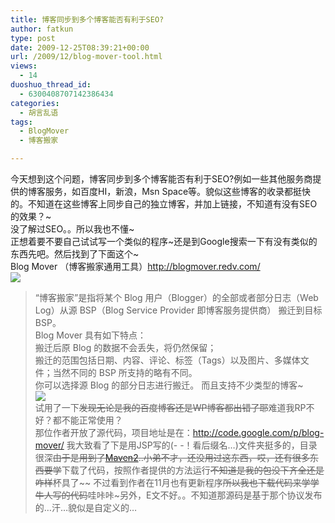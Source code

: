 ```yaml
---
title: 博客同步到多个博客能否有利于SEO?
author: fatkun
type: post
date: 2009-12-25T08:39:21+00:00
url: /2009/12/blog-mover-tool.html
views:
  - 14
duoshuo_thread_id:
  - 6300408707142386434
categories:
  - 胡言乱语
tags:
  - BlogMover
  - 博客搬家

---
```

今天想到这个问题，博客同步到多个博客能否有利于SEO?例如一些其他服务商提供的博客服务，如百度HI，新浪，Msn Space等。貌似这些博客的收录都挺快的。不知道在这些博客上同步自己的独立博客，并加上链接，不知道有没有SEO的效果？~  
没了解过SEO。。所以我也不懂~  
正想着要不要自己试试写一个类似的程序~还是到Google搜索一下有没有类似的东西先吧。然后找到了下面这个~  
Blog Mover （博客搬家通用工具）<http://blogmover.redv.com/>  
![][1]  
<!--more-->

> “博客搬家”是指将某个 Blog 用户（Blogger）的全部或者部分日志（Web Log）从源 BSP（Blog Service Provider 即博客服务提供商） 搬迁到目标 BSP。  
> Blog Mover 具有如下特点：  
> 搬迁后原 Blog 的数据不会丢失，将仍然保留；  
> 搬迁的范围包括日期、内容、评论、标签（Tags）以及图片、多媒体文件；当然不同的 BSP 所支持的略有不同。  
> 你可以选择源 Blog 的部分日志进行搬迁。
而且支持不少类型的博客~  
![][2]  
试用了一下~~发现无论是我的百度博客还是WP博客都出错了耶~~难道我RP不好？都不能正常使用？  
那位作者开放了源代码，项目地址是在：<a style="font: normal normal normal 12px/normal tahoma, times, serif, 宋体; line-height: 18px; padding: 0px; margin: 0px;" href="http://code.google.com/p/blog-mover/">http://code.google.com/p/blog-mover/</a>
我大致看了下是用JSP写的(- -！看后缀名&#8230;)文件夹挺多的，目录很深~~由于是用到了<a rel="nofollow" href="http://maven.apache.org/">Maven2</a>..小弟不才，还没用过这东西，哎，还有很多东西要学~~下载了代码，按照作者提供的方法运行~~不知道是我的包没下齐全还是咋样~~杯具了~~
不过看到作者在11月也有更新程序~~所以我也下载代码来学学牛人写的代码~~哇咔咔~另外，E文不好。。不知道那源码是基于那个协议发布的&#8230;汗&#8230;貌似是自定义的&#8230;

 [1]: http://farm3.static.flickr.com/2510/4212121149_ff95d0b9f9.jpg
 [2]: http://farm5.static.flickr.com/4010/4212885316_b3f3a047fe.jpg